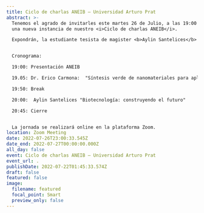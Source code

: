 ```yaml
---
title: Ciclo de charlas ANEIB — Universidad Arturo Prat
abstract: >-
  Tenemos el agrado de invitarles este martes 26 de Julio, a las 19:00 hrs. a
  una nueva instancia de nuestro <i>Ciclo de charlas ANEIB</i>.

  Expondrán, la estudiante tesista de magister <b>Aylin Santelices</b> con el tema <i>"Biotecnología: Construyendo el futuro"</i>; y el director del programa de magister de biotecnología de la Universidad Arturo Prat, el <b>Dr. Erico Carmona</b> con el tema: <i>"Síntesis verde de nanomateriales para aplicaciones ambientales y antimicrobianas"</i>.


  Cronograma:

  19:00: Presentación ANEIB

  19.05: Dr. Erico Carmona:  "Síntesis verde de nanomateriales para aplicaciones ambientales y antimicrobianas"

  19:50: Break

  20:00:  Aylin Santelices "Biotecnología: construyendo el futuro"

  20:45: Cierre


  La jornada se realizará online en la plataforma Zoom.
location: Zoom Meeting
date: 2022-07-26T23:00:33.545Z
date_end: 2022-07-27T00:00:00.000Z
all_day: false
event: Ciclo de charlas ANEIB — Universidad Arturo Prat
event_url: .
publishDate: 2022-07-22T01:45:33.574Z
draft: false
featured: false
image:
  filename: featured
  focal_point: Smart
  preview_only: false
---
```

